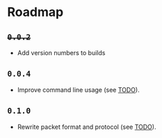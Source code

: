 # Roadmap
## ~~`0.0.2`~~
 - Add version numbers to builds

## `0.0.4`
 - Improve command line usage (see [TODO](/TODO.md)).

## `0.1.0`
 - Rewrite packet format and protocol (see [TODO](/TODO.md)).
